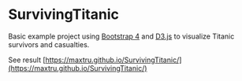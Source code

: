 # SurvivingTitanic
Basic example project using [Bootstrap 4](https://getbootstrap.com/) and [D3.js](https://d3js.org/) to visualize Titanic survivors and casualties.

See result [https://maxtru.github.io/SurvivingTitanic/](https://maxtru.github.io/SurvivingTitanic/)
